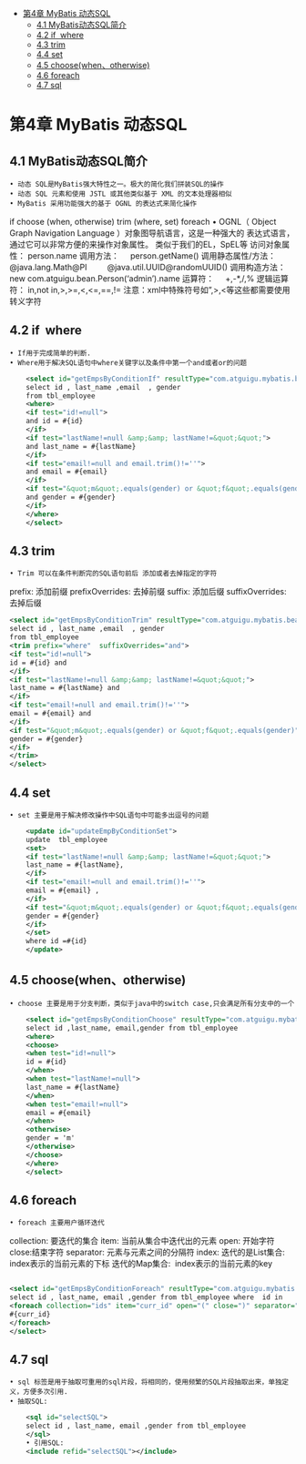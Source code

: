 <!-- TOC -->

- [第4章 MyBatis 动态SQL](#%e7%ac%ac4%e7%ab%a0-mybatis-%e5%8a%a8%e6%80%81sql)
	- [4.1 MyBatis动态SQL简介](#41-mybatis%e5%8a%a8%e6%80%81sql%e7%ae%80%e4%bb%8b)
	- [4.2 if  where](#42-if-where)
	- [4.3 trim](#43-trim)
	- [4.4 set](#44-set)
	- [4.5 choose(when、otherwise)](#45-choosewhenotherwise)
	- [4.6 foreach](#46-foreach)
	- [4.7 sql](#47-sql)

<!-- /TOC --> 

# 第4章 MyBatis 动态SQL

## 4.1 MyBatis动态SQL简介
	• 动态 SQL是MyBatis强大特性之一。极大的简化我们拼装SQL的操作
	• 动态 SQL 元素和使用 JSTL 或其他类似基于 XML 的文本处理器相似
	• MyBatis 采用功能强大的基于 OGNL 的表达式来简化操作
if
choose (when, otherwise)
trim (where, set)
foreach
	• OGNL（ Object Graph Navigation Language ）对象图导航语言，这是一种强大的
表达式语言，通过它可以非常方便的来操作对象属性。 类似于我们的EL，SpEL等
访问对象属性： person.name
调用方法：     person.getName()
调用静态属性/方法： @java.lang.Math@PI 
        @java.util.UUID@randomUUID()
调用构造方法： new com.atguigu.bean.Person(‘admin’).name
运算符：     +,-*,/,%
逻辑运算符： in,not in,>,>=,<,<=,==,!=
注意：xml中特殊符号如”,>,<等这些都需要使用转义字符

## 4.2 if  where
	• If用于完成简单的判断.
	• Where用于解决SQL语句中where关键字以及条件中第一个and或者or的问题 

```xml
	<select id="getEmpsByConditionIf" resultType="com.atguigu.mybatis.beans.Employee">
	select id , last_name ,email  , gender  
	from tbl_employee 
	<where>
	<if test="id!=null">
	and id = #{id}
	</if>
	<if test="lastName!=null &amp;&amp; lastName!=&quot;&quot;">
	and last_name = #{lastName}
	</if>
	<if test="email!=null and email.trim()!=''">
	and email = #{email}
	</if>
	<if test="&quot;m&quot;.equals(gender) or &quot;f&quot;.equals(gender)">
	and gender = #{gender}
	</if>
	</where>
	</select>

```

## 4.3 trim 
	• Trim 可以在条件判断完的SQL语句前后 添加或者去掉指定的字符
prefix: 添加前缀
prefixOverrides: 去掉前缀
suffix: 添加后缀
suffixOverrides: 去掉后缀

```xml
<select id="getEmpsByConditionTrim" resultType="com.atguigu.mybatis.beans.Employee">
select id , last_name ,email  , gender  
from tbl_employee 
<trim prefix="where"  suffixOverrides="and">
<if test="id!=null">
id = #{id} and
</if>
<if test="lastName!=null &amp;&amp; lastName!=&quot;&quot;">
last_name = #{lastName} and
</if>
<if test="email!=null and email.trim()!=''">
email = #{email} and
</if>
<if test="&quot;m&quot;.equals(gender) or &quot;f&quot;.equals(gender)">
gender = #{gender}
</if>
</trim>
</select>


```

## 4.4 set 
	• set 主要是用于解决修改操作中SQL语句中可能多出逗号的问题
```xml
	<update id="updateEmpByConditionSet">
	update  tbl_employee  
	<set>
	<if test="lastName!=null &amp;&amp; lastName!=&quot;&quot;">
	last_name = #{lastName},
	</if>
	<if test="email!=null and email.trim()!=''">
	email = #{email} ,
	</if>
	<if test="&quot;m&quot;.equals(gender) or &quot;f&quot;.equals(gender)">
	gender = #{gender} 
	</if>
	</set>
	where id =#{id}
	</update>

```

## 4.5 choose(when、otherwise) 
	• choose 主要是用于分支判断，类似于java中的switch case,只会满足所有分支中的一个
```xml
	<select id="getEmpsByConditionChoose" resultType="com.atguigu.mybatis.beans.Employee">
	select id ,last_name, email,gender from tbl_employee
	<where>
	<choose>
	<when test="id!=null">
	id = #{id}
	</when>
	<when test="lastName!=null">
	last_name = #{lastName}
	</when>
	<when test="email!=null">
	email = #{email}
	</when>
	<otherwise>
	gender = 'm'
	</otherwise>
	</choose>
	</where>
	</select>

```

## 4.6 foreach 
	• foreach 主要用户循环迭代
collection: 要迭代的集合
item: 当前从集合中迭代出的元素
open: 开始字符
close:结束字符
separator: 元素与元素之间的分隔符
index:
迭代的是List集合: index表示的当前元素的下标
迭代的Map集合:  index表示的当前元素的key

```xml

<select id="getEmpsByConditionForeach" resultType="com.atguigu.mybatis.beans.Employee">
select id , last_name, email ,gender from tbl_employee where  id in 
<foreach collection="ids" item="curr_id" open="(" close=")" separator="," >
#{curr_id}
</foreach>
</select>

```

## 4.7 sql 
	• sql 标签是用于抽取可重用的sql片段，将相同的，使用频繁的SQL片段抽取出来，单独定义，方便多次引用.
	• 抽取SQL: 
```xml
	<sql id="selectSQL">
	select id , last_name, email ,gender from tbl_employee
	</sql>
	• 引用SQL:
	<include refid="selectSQL"></include>  
```
